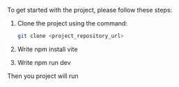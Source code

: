 To get started with the project, please follow these steps:

1. Clone the project using the command:

   ```bash
   git clone <project_repository_url>


 2. Write npm install vite

 
 3. Write npm run dev

 Then you project will run
  